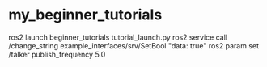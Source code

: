 # my_beginner_tutorials

ros2 launch beginner_tutorials tutorial_launch.py
ros2 service call /change_string example_interfaces/srv/SetBool "data: true"
ros2 param set /talker publish_frequency 5.0

